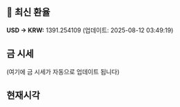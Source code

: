
## 💱 최신 환율
<!-- EXCHANGE_RATE_START -->
**USD → KRW:** 1391.254109 (업데이트: 2025-08-12 03:49:19)
<!-- EXCHANGE_RATE_END -->

## 금 시세
<!-- GOLD_PRICE_START -->
(여기에 금 시세가 자동으로 업데이트 됩니다)
<!-- GOLD_PRICE_END -->

## 현재시각
